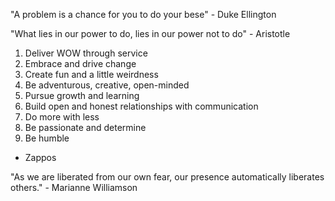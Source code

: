 "A problem is a chance for you to do your bese" - Duke Ellington

"What lies in our power to do, lies in our power not to do" - Aristotle

1. Deliver WOW through service
2. Embrace and drive change
3. Create fun and a little weirdness
4. Be adventurous, creative, open-minded
5. Pursue growth and learning
6. Build open and honest relationships with communication
7. Do more with less
8. Be passionate and determine
9. Be humble

- Zappos

"As we are liberated from our own fear, our presence automatically liberates others." - Marianne Williamson